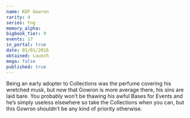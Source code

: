 ```yaml
---
name: KDF Gowron
rarity: 4
series: tng
memory_alpha:
bigbook_tier: 9
events: 17
in_portal: true
date: 01/01/2016
obtained: Launch
mega: false
published: true
---
```


Being an early adopter to Collections was the perfume covering his wretched musk, but now that Gowron is more average there, his sins are laid bare. You probably won’t be thawing his awful Bases for Events and he’s simply useless elsewhere so take the Collections when you can, but this Gowron shouldn’t be any kind of priority otherwise.
